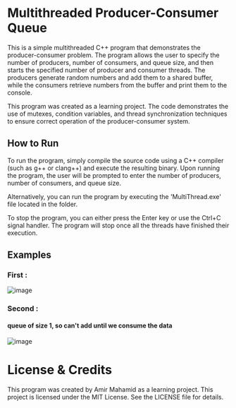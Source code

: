 # Multithreaded Producer-Consumer Queue

This is a simple multithreaded C++ program that demonstrates the producer-consumer problem.
The program allows the user to specify the number of producers, number of consumers, and queue size, and then starts the specified number of producer and consumer threads. The producers generate random numbers and add them to a shared buffer, while the consumers retrieve numbers from the buffer and print them to the console.

This program was created as a learning project. The code demonstrates the use of mutexes, condition variables, and thread synchronization techniques to ensure correct operation of the producer-consumer system.

## How to Run
To run the program, simply compile the source code using a C++ compiler (such as g++ or clang++) and execute the resulting binary. Upon running the program, the user will be prompted to enter the number of producers, number of consumers, and queue size.

Alternatively, you can run the program by executing the 'MultiThread.exe' file located in the folder.

To stop the program, you can either press the Enter key or use the Ctrl+C signal handler. The program will stop once all the threads have finished their execution.

## Examples
### First : 
![image](https://user-images.githubusercontent.com/75622732/226123558-0d14b51e-3f6a-4e38-90c3-5a8e1a336c86.png)

### Second :
#### queue of size 1, so can't add until we consume the data
![image](https://user-images.githubusercontent.com/75622732/226123963-28ea399f-a76c-49bd-8ba0-d5e26f0a3881.png)


# License & Credits
This program was created by Amir Mahamid as a learning project.
This project is licensed under the MIT License. See the LICENSE file for details.


